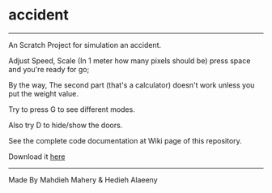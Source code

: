 # accident

***

An Scratch Project for simulation an accident.

Adjust Speed, Scale (In 1 meter how many pixels should be) press space and you're ready for go;

By the way, The second part (that's a calculator) doesn't work unless you put the weight value.

Try to press G to see different modes.

Also try D to hide/show the doors.

See the complete code documentation at Wiki page of this repository.

Download it <a href="https://github.com/mahdiehmhr/accident/releases/download/v0.0.1-alpha/Project.sb3">here<a>

***

Made By Mahdieh Mahery & Hedieh Alaeeny
